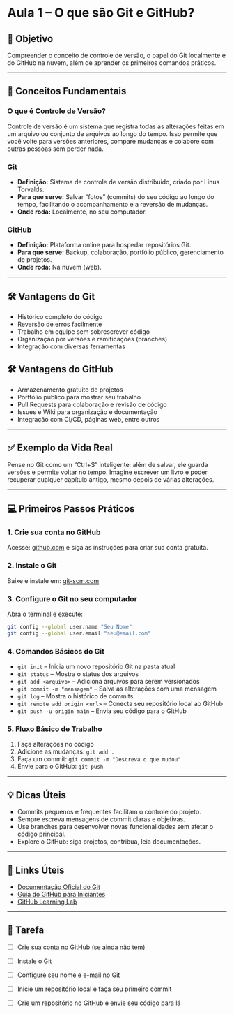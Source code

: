 # Aula 1 – O que são Git e GitHub?

## 🎯 Objetivo
Compreender o conceito de controle de versão, o papel do Git localmente e do GitHub na nuvem, além de aprender os primeiros comandos práticos.

---

## 🧠 Conceitos Fundamentais

### O que é Controle de Versão?
Controle de versão é um sistema que registra todas as alterações feitas em um arquivo ou conjunto de arquivos ao longo do tempo. Isso permite que você volte para versões anteriores, compare mudanças e colabore com outras pessoas sem perder nada.

### Git
- **Definição:** Sistema de controle de versão distribuído, criado por Linus Torvalds.
- **Para que serve:** Salvar “fotos” (commits) do seu código ao longo do tempo, facilitando o acompanhamento e a reversão de mudanças.
- **Onde roda:** Localmente, no seu computador.

### GitHub
- **Definição:** Plataforma online para hospedar repositórios Git.
- **Para que serve:** Backup, colaboração, portfólio público, gerenciamento de projetos.
- **Onde roda:** Na nuvem (web).

---

## 🛠️ Vantagens do Git
- Histórico completo do código
- Reversão de erros facilmente
- Trabalho em equipe sem sobrescrever código
- Organização por versões e ramificações (branches)
- Integração com diversas ferramentas

## 🛠️ Vantagens do GitHub
- Armazenamento gratuito de projetos
- Portfólio público para mostrar seu trabalho
- Pull Requests para colaboração e revisão de código
- Issues e Wiki para organização e documentação
- Integração com CI/CD, páginas web, entre outros

---

## ✅ Exemplo da Vida Real
Pense no Git como um “Ctrl+S” inteligente: além de salvar, ele guarda versões e permite voltar no tempo. Imagine escrever um livro e poder recuperar qualquer capítulo antigo, mesmo depois de várias alterações.

---

## 💻 Primeiros Passos Práticos

### 1. Crie sua conta no GitHub
Acesse: [github.com](https://github.com) e siga as instruções para criar sua conta gratuita.

### 2. Instale o Git
Baixe e instale em: [git-scm.com](https://git-scm.com)

### 3. Configure o Git no seu computador
Abra o terminal e execute:
```bash
git config --global user.name "Seu Nome"
git config --global user.email "seu@email.com"
```

### 4. Comandos Básicos do Git
- `git init` – Inicia um novo repositório Git na pasta atual
- `git status` – Mostra o status dos arquivos
- `git add <arquivo>` – Adiciona arquivos para serem versionados
- `git commit -m "mensagem"` – Salva as alterações com uma mensagem
- `git log` – Mostra o histórico de commits
- `git remote add origin <url>` – Conecta seu repositório local ao GitHub
- `git push -u origin main` – Envia seu código para o GitHub

### 5. Fluxo Básico de Trabalho
1. Faça alterações no código
2. Adicione as mudanças: `git add .`
3. Faça um commit: `git commit -m "Descreva o que mudou"`
4. Envie para o GitHub: `git push`

---

## 💡 Dicas Úteis
- Commits pequenos e frequentes facilitam o controle do projeto.
- Sempre escreva mensagens de commit claras e objetivas.
- Use branches para desenvolver novas funcionalidades sem afetar o código principal.
- Explore o GitHub: siga projetos, contribua, leia documentações.

---

## 🔗 Links Úteis
- [Documentação Oficial do Git](https://git-scm.com/doc)
- [Guia do GitHub para Iniciantes](https://docs.github.com/pt/get-started/quickstart)
- [GitHub Learning Lab](https://lab.github.com/)

---

## 📌 Tarefa
- [ ] Crie sua conta no GitHub (se ainda não tem)
- [ ] Instale o Git
- [ ] Configure seu nome e e-mail no Git
- [ ] Inicie um repositório local e faça seu primeiro commit
- [ ] Crie um repositório no GitHub e envie seu código para lá

